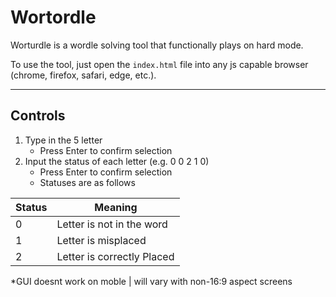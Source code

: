 # Wortordle
Worturdle is a wordle solving tool that functionally plays on hard mode.

To use the tool, just open the `index.html` file into any js capable browser (chrome, firefox, safari, edge, etc.).

***

## Controls

1. Type in the 5 letter 
    * Press Enter to confirm selection
2. Input the status of each letter (e.g. 0 0 2 1 0)
    * Press Enter to confirm selection
    * Statuses are as follows 

| Status      | Meaning                     |
| ----------- | -----------                 |
| 0           | Letter is not in the word   |
| 1           | Letter is misplaced         |
| 2           | Letter is correctly Placed  |

*GUI doesnt work on moble | will vary with non-16:9 aspect screens
